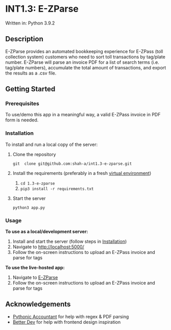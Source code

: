 # INT1.3: E-ZParse

Written in: Python 3.9.2

## Description

E-ZParse provides an automated bookkeeping experience for E-ZPass (toll collection system) customers who need to sort toll transactions by tag/plate number. E-ZParse will parse an invoice PDF for a list of search terms (i.e. tag/plate numbers), accumulate the total amount of transactions, and export the results as a .csv file.

## Getting Started

### Prerequisites

To use/demo this app in a meaningful way, a valid E-ZPass invoice in PDF form is needed.

### Installation

To install and run a local copy of the server:

1) Clone the repository

    `git  clone git@github.com:shah-a/int1.3-e-zparse.git`

1) Install the requirements (preferably in a fresh [virtual environment][venv])

    1) `cd 1.3-e-zparse`
    1) `pip3 install -r requirements.txt`

1) Start the server

    `python3 app.py`

### Usage

**To use as a local/development server:**

1) Install and start the server (follow steps in [Installation](#Installation))
1) Navigate to [http://localhost:5000/](http://localhost:5000/)
1) Follow the on-screen instructions to upload an E-ZPass invoice and parse for tags

**To use the live-hosted app:**

1) Navigate to [E-ZParse][E-ZParse]
1) Follow the on-screen instructions to upload an E-ZPass invoice and parse for tags

## Acknowledgements

* [Pythonic Accountant][Pythonic Accountant] for help with regex & PDF parsing
* [Better Dev][Better Dev] for help with frontend design inspiration

[Pythonic Accountant]: https://www.youtube.com/channel/UCQN09g3-sWVRDQc93WRZKYg
[Better Dev]: https://www.youtube.com/channel/UCmXVXfidLZQkppLPaATcHag
[venv]: https://docs.python.org/3/library/venv.html
[E-ZParse]: https://e-zparse.herokuapp.com